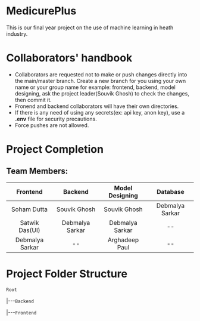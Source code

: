 # MedicurePlus

This is our final year project on the use of machine learning in heath industry.

# Collaborators' handbook

* Collaborators are requested not to make or push changes directly into the main/master branch. Create a new branch for you using your own name or your group name for example: frontend, backend, model designing, ask the project leader(Souvik Ghosh) to check the changes, then commit it.
* Fronend and backend collaborators will have their own directories.
* If there is any need of using any secrets(ex: api key, anon key), use a **.env** file for security precautions.
* Force pushes are not allowed.

# Project Completion

## Team Members:

|    Frontend    |     Backend     | Model Designing |    Database    |
| :-------------: | :-------------: | :-------------: | :-------------: |
|   Soham Dutta   |  Souvik Ghosh  |  Souvik Ghosh  | Debmalya Sarkar |
| Satwik Das(UI) | Debmalya Sarkar | Debmalya Sarkar |       --       |
| Debmalya Sarkar |       --       | Arghadeep Paul |       --       |

# Project Folder Structure

`Root`

|---`Backend`

|---`Frontend`
